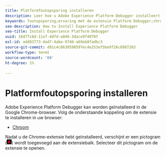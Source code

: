 ```yaml
---
title: Platformfoutopsporing installeren
description: Leer hoe u Adobe Experience Platform Debugger installeert.
keywords: foutopsporing;ervaring met de extensie Platform Debugger;chroom;extensie;installeren
seo-description: How to Install Experience Platform Debugger
seo-title: Install Experience Platform Debugger
uuid: 16d77c6d-11e7-4dfd-a846-3dace9f4070f
exl-id: add83773-dad7-4abe-9740-a69eb8fadbc3
source-git-commit: d81c4c8630598597ec4e253ef5be9f26c8987203
workflow-type: tm+mt
source-wordcount: '68'
ht-degree: 1%

---
```


# Platformfoutopsporing installeren

Adobe Experience Platform Debugger kan worden geïnstalleerd in de Google Chrome-browser. Volg de onderstaande koppeling om de extensie te installeren in uw browser:

* [Chroom](https://chrome.google.com/webstore/detail/adobe-experience-platform/bfnnokhpnncpkdmbokanobigaccjkpob)

Nadat u de Chrome-extensie hebt geïnstalleerd, verschijnt er een pictogram (![](images/start-icon.jpg)) wordt toegevoegd aan de extensiebalk. Selecteer dit pictogram om de extensie te openen.
